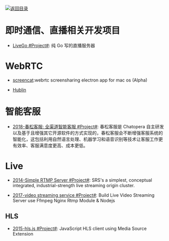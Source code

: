 [![返回目录](https://user-images.githubusercontent.com/5803001/38079637-ff0abcf0-3371-11e8-9b76-ad651620afc7.jpg)](https://github.com/wxyyxc1992/Awesome-Links)

# 即时通信、直播相关开发项目

- [LiveGo #Project#](https://github.com/gwuhaolin/livego): 纯 Go 写的直播服务器

# WebRTC

- [screencat](https://github.com/maxogden/screencat):webrtc screensharing electron app for mac os (Alpha)

- [Hublin](https://github.com/linagora/hublin)

# 智能客服

- [2018-春松客服: 全渠道智能客服 #Project#](https://github.com/chatopera/cosin): 春松客服是 Chatopera 自主研发以及基于且增强其它开源软件的方式实现的，春松客服会不断增强客服系统的智能化，这包括利用自然语言处理、机器学习和语音识别等技术让客服工作更有效率、客服满意度更高、成本更低。

# Live

- [2014-Simple RTMP Server #Project#](https://github.com/ossrs/srs): SRS's a simplest, conceptual integrated, industrial-strength live streaming origin cluster.

- [2017-video streaming service #Project#](https://github.com/tabvn/video-streaming-service): Build Live Video Streaming Server use Ffmpeg Nginx Rtmp Module & Nodejs

## HLS

- [2015-hls.js #Project#](https://github.com/video-dev/hls.js/): JavaScript HLS client using Media Source Extension
